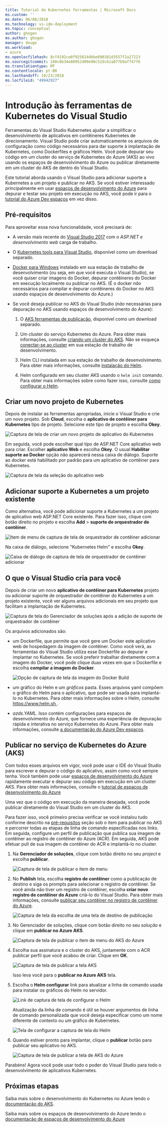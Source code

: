 ```yaml
---
title: Tutorial do Kubernetes ferramentas | Microsoft Docs
ms.custom: ''
ms.date: 06/08/2018
ms.technology: vs-ide-deployment
ms.topic: conceptual
author: ghogen
ms.author: ghogen
manager: douge
ms.workload:
- azure
ms.openlocfilehash: 8cf4192ce0f925624dbbe890381d3557f2a27223
ms.sourcegitcommit: 240c8b34e80952d00e90c52dcb1a077b9aff47f6
ms.translationtype: MT
ms.contentlocale: pt-BR
ms.lasthandoff: 10/23/2018
ms.locfileid: "49942927"
---
```

# <a name="get-started-with-visual-studio-kubernetes-tools"></a>Introdução às ferramentas de Kubernetes do Visual Studio

Ferramentas do Visual Studio Kubernetes ajudar a simplificar o desenvolvimento de aplicativos em contêineres Kubernetes de direcionamento. Visual Studio pode criar automaticamente os arquivos de configuração como código necessários para dar suporte à implantação de Kubernetes, como Dockerfiles e gráficos Helm. Você pode depurar seu código em um cluster do serviço de Kubernetes do Azure (AKS) ao vivo usando os espaços de desenvolvimento do Azure ou publicar diretamente em um cluster do AKS de dentro do Visual Studio.

Este tutorial aborda usando o Visual Studio para adicionar suporte a Kubernetes a um projeto e publicar no AKS. Se você estiver interessado principalmente em usar [espaços de desenvolvimento do Azure](http://aka.ms/get-azds) para depurar e testar seu projeto em execução no AKS, você pode ir para o [tutorial do Azure Dev espaços](https://docs.microsoft.com/azure/dev-spaces/get-started-netcore-visualstudio) em vez disso.

## <a name="prerequisites"></a>Pré-requisitos

Para aproveitar essa nova funcionalidade, você precisará de:

- A versão mais recente do [Visual Studio 2017](https://visualstudio.microsoft.com/download) com o *ASP.NET e desenvolvimento web* carga de trabalho.

- O [Kubernetes tools para Visual Studio](https://aka.ms/get-vsk8stools), disponível como um download separado.

- [Docker para Windows](https://store.docker.com/editions/community/docker-ce-desktop-windows) instalado em sua estação de trabalho de desenvolvimento (ou seja, em que você executa o Visual Studio), se você quiser criar imagens do Docker, depurar contêineres do Docker em execução localmente ou publicar no AKS. (É o docker *não* necessários para compilar e depurar contêineres do Docker no AKS usando espaços de desenvolvimento do Azure.)

- Se você deseja publicar no AKS do Visual Studio (*não* necessárias para depuração no AKS usando espaços de desenvolvimento do Azure):

    1.  O [AKS ferramentas de publicação](https://aka.ms/get-vsk8spublish), disponível como um download separado.

    1.  Um cluster do serviço Kubernetes do Azure. Para obter mais informações, consulte [criando um cluster do AKS](/azure/aks/kubernetes-walkthrough-portal#create-aks-cluster). Não se esqueça [conectar-se ao cluster](/azure/aks/kubernetes-walkthrough#connect-to-the-cluster) em sua estação de trabalho de desenvolvimento.

    1.  Helm CLI instalada em sua estação de trabalho de desenvolvimento. Para obter mais informações, consulte [instalação do Helm](https://github.com/kubernetes/helm/blob/master/docs/install.md).

    1.  Helm configurado em seu cluster AKS usando o `helm init` comando. Para obter mais informações sobre como fazer isso, consulte [como configurar o Helm](/azure/aks/kubernetes-helm#configure-helm).

## <a name="create-a-new-kubernetes-project"></a>Criar um novo projeto de Kubernetes

Depois de instalar as ferramentas apropriadas, inicie o Visual Studio e crie um novo projeto. Sob **Cloud**, escolha o **aplicativo de contêiner para Kubernetes** tipo de projeto. Selecione este tipo de projeto e escolha **Okey**.

![Captura de tela de criar um novo projeto de aplicativo do Kubernetes](media/k8s-tools-new-k8s-app.png)

Em seguida, você pode escolher qual tipo de ASP.NET Core aplicativo web para criar. Escolher **aplicativo Web** e escolha **Okey**. O usual **Habilitar suporte ao Docker** opção não aparecerá nessa caixa de diálogo.  Suporte ao docker está habilitado por padrão para um aplicativo de contêiner para Kubernetes.

![Captura de tela da seleção do aplicativo web](media/k8s-tools-web-app-selection-screen.png)

## <a name="add-kubernetes-support-to-an-existing-project"></a>Adicionar suporte a Kubernetes a um projeto existente

Como alternativa, você pode adicionar suporte a Kubernetes a um projeto de aplicativo web ASP.NET Core existente. Para fazer isso, clique com botão direito no projeto e escolha **Add** > **suporte de orquestrador de contêiner**.

![Item de menu de captura de tela de orquestrador de contêiner adicionar](media/k8s-tools-add-container-orchestrator.png)

Na caixa de diálogo, selecione "Kubernetes Helm" e escolha **Okey**.

![Caixa de diálogo de captura de tela de orquestrador de contêiner adicionar](media/k8s-tools-add-container-orchestrator-dialog-box.PNG)

## <a name="what-visual-studio-creates-for-you"></a>O que o Visual Studio cria para você

Depois de criar um novo **aplicativo de contêiner para Kubernetes** projeto ou adicionar suporte de orquestrador de contêiner do Kubernetes a um projeto existente, você ver alguns arquivos adicionais em seu projeto que facilitam a implantação de Kubernetes.

![Captura de tela do Gerenciador de soluções após a adição de suporte de orquestrador de contêiner](media/k8s-tools-solution-explorer.png)

Os arquivos adicionados são:

- um Dockerfile, que permite que você gere um Docker este aplicativo web de hospedagem da imagem de contêiner. Como você verá, as ferramentas do Visual Studio utiliza esse Dockerfile ao depurar e implantar no Kubernetes. Se você preferir trabalhar diretamente com a imagem do Docker, você pode clique duas vezes em que o Dockerfile e escolha **compilar a imagem do Docker**.

   ![Opção de captura de tela da imagem do Docker Build](media/k8s-tools-build-docker-image.png)

- um gráfico do Helm e um *gráficos* pasta. Esses arquivos yaml compõem o gráfico do Helm para o aplicativo, que pode ser usada para implantá-lo no Kubernetes. Para obter mais informações sobre o Helm, consulte [ https://www.helm.sh ](https://www.helm.sh).

- *azds.YAML*. Isso contém configurações para espaços de desenvolvimento do Azure, que fornece uma experiência de depuração rápida e interativa no serviço Kubernetes do Azure. Para obter mais informações, consulte [a documentação do Azure Dev espaços](https://docs.microsoft.com/azure/dev-spaces/azure-dev-spaces).

## <a name="publish-to-azure-kubernetes-service-aks"></a>Publicar no serviço de Kubernetes do Azure (AKS)

Com todos esses arquivos em vigor, você pode usar o IDE do Visual Studio para escrever e depurar o código do aplicativo, assim como você sempre tenha. Você também pode usar [espaços de desenvolvimento do Azure](http://aka.ms/get-azds) rapidamente executar e depurar seu código em execução em um cluster AKS. Para obter mais informações, consulte o [tutorial de espaços de desenvolvimento do Azure](https://docs.microsoft.com/azure/dev-spaces/get-started-netcore-visualstudio)

Uma vez que o código em execução da maneira desejada, você pode publicar diretamente do Visual Studio em um cluster do AKS.

Para fazer isso, você primeiro precisa verificar se você instalou tudo conforme descrito na [pré-requisitos](#prerequisites) seção sob o item para publicar no AKS e percorrer todas as etapas de linha de comando especificadas nos links. Em seguida, configure um perfil de publicação que publica sua imagem de contêiner ao registro de contêiner do Azure (ACR). Em seguida, AKS pode efetuar pull de sua imagem de contêiner do ACR e implantá-lo no cluster.

1. Na **Gerenciador de soluções**, clique com botão direito no seu *project* e escolha **publicar**.

   ![Captura de tela de publicar o item de menu](media/k8s-tools-publish-project.png)

2. No **Publish** tela, escolha **registro de contêiner** como a publicação de destino e siga os prompts para selecionar o registro de contêiner. Se você ainda não tiver um registro de contêiner, escolha **criar novo registro de contêiner do Azure** criá-lo do Visual Studio. Para obter mais informações, consulte [publicar seu contêiner no registro de contêiner do Azure](#publish-your-container-to-azure-container-registry).

   ![Captura de tela da escolha de uma tela de destino de publicação](media/k8s-tools-publish-to-acr.png)

3. No Gerenciador de soluções, clique com botão direito no seu *solução* e clique em **publicar no Azure AKS**.

   ![Captura de tela de publicar o item de menu do AKS do Azure](media/k8s-tools-publish-solution.png)

4. Escolha sua assinatura e o cluster do AKS, juntamente com o ACR publicar perfil que você acabou de criar. Clique em **OK**.

   ![Captura de tela de publicar a tela AKS](media/k8s-tools-publish-to-aks.png)

   Isso leva você para o **publicar no Azure AKS** tela.

5. Escolha o **Helm configurar** link para atualizar a linha de comando usada para instalar os gráficos do Helm no servidor.

   ![Link de captura de tela de configurar o Helm](media/k8s-tools-configure-helm.png)

   Atualização da linha de comando é útil se houver argumentos de linha de comando personalizada que você deseja especificar como um nome diferente de contexto ou um gráfico de Kubernetes.

   ![Tela de configurar a captura de tela do Helm](media/k8s-tools-helm-configure-screen.png)

6. Quando estiver pronto para implantar, clique o **publicar** botão para publicar seu aplicativo no AKS.

   ![Captura de tela de publicar a tela de AKS do Azure](media/k8s-tools-publish-screen.png)

Parabéns! Agora você pode usar todo o poder do Visual Studio para todo o desenvolvimento de aplicativos Kubernetes.

## <a name="next-steps"></a>Próximas etapas

Saiba mais sobre o desenvolvimento do Kubernetes no Azure lendo o [documentação do AKS](/azure/aks).

Saiba mais sobre os espaços de desenvolvimento do Azure lendo o [documentação de espaços de desenvolvimento do Azure](http://aka.ms/get-azds)
